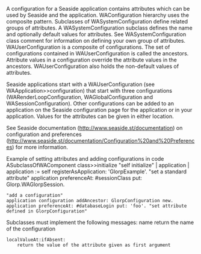 A configuration for a Seaside application contains attributes which can be used by Seaside and the application. WAConfiguration hierarchy uses the composite pattern. Subclasses of WASystemConfiguration define related groups of attributes. A WASystemConfiguration subclass defines the name and optionally default values for attributes. See WASystemConfiguration class comment for information on defining your own group of attributes. WAUserConfiguration is a composite of configurations. The set of configurations contained in WAUserConfiguration is called the ancestors. Attribute values in a configuration override the attribute values in the ancestors. WAUserConfiguration also holds the non-default values of attributes.

Seaside applications start with a WAUserConfiguration (see WAApplication>>configuration) that start with three configurations (WARenderLoopConfiguration, WAGlobalConfiguration and WASessionConfiguration). Other configurations can be added to an application on the Seaside configuration page for the application or in your application. Values for the attributes can be given in either location. 

See Seaside documentation (http://www.seaside.st/documentation) on configuration and preferences (http://www.seaside.st/documentation/Configuration%20and%20Preferences) for more information.

Example of setting attributes and adding configurations in code
ASubclassOfWAComponent class>>initialize
	"self initialize"
	| application |
	application := self registerAsApplication: 'GlorpExample'.
	"set a standard attribute"
	application preferenceAt: #sessionClass put: Glorp.WAGlorpSession. 

	"add a configuration"
	application configuration addAncestor: GlorpConfiguration new.
	application preferenceAt: #databaseLogin put: 'foo'. "set attribute defined in GlorpConfiguration"

Subclasses must implement the following messages:
	name
		return the name of the configuration

	localValueAt:ifAbsent:
		return the value of the attribute given as first argument